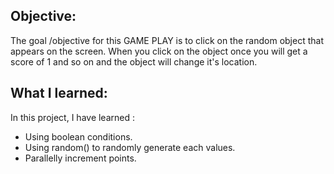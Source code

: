 ## Objective:
The goal /objective for this GAME PLAY is to click on the random object that appears on the screen. When you click on the object once you will get a score of 1 and so on and the object will change it's location.

## What I learned:
In this project, I have learned :

 - Using boolean conditions. 
 - Using random() to randomly generate each values.
 - Parallelly increment points.

